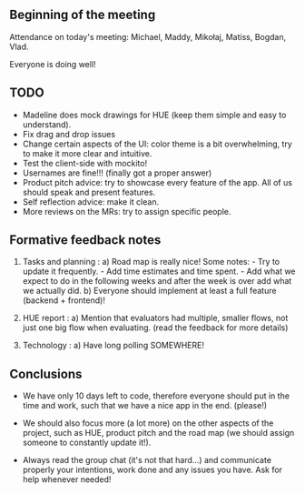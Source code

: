 ## Beginning of the meeting

Attendance on today's meeting: Michael, Maddy, Mikołaj, Matiss, Bogdan, Vlad.

Everyone is doing well!

## TODO

- Madeline does mock drawings for HUE (keep them simple and easy to understand).
- Fix drag and drop issues 
- Change certain aspects of the UI: color theme is a bit overwhelming, try to make it more clear and intuitive.
- Test the client-side with mockito!
- Usernames are fine!!! (finally got a proper answer)
- Product pitch advice: try to showcase every feature of the app. All of us should speak and present features.
- Self reflection advice: make it clean.
- More reviews on the MRs: try to assign specific people.

## Formative feedback notes

1. Tasks and planning : 
	a) Road map is really nice! Some notes:
		- Try to update it frequently.
		- Add time estimates and time spent. 
		- Add what we expect to do in the following weeks and after the week is over add what we actually did. 
	b) Everyone should implement at least a full feature (backend + frontend)!

2. HUE report : 
	a) Mention that evaluators had multiple, smaller flows, not just one big flow when evaluating. (read the feedback for more details)

3. Technology : 
	a) Have long polling SOMEWHERE!

## Conclusions

- We have only 10 days left to code, therefore everyone should put in the time and work, such that we have a nice app in the end.
  (please!)

- We should also focus more (a lot more) on the other aspects of the project, such as HUE, product pitch and the road map (we should
  assign someone to constantly update it!). 

- Always read the group chat (it's not that hard...) and communicate properly your intentions, work done and any issues you have. Ask
  for help whenever needed!
